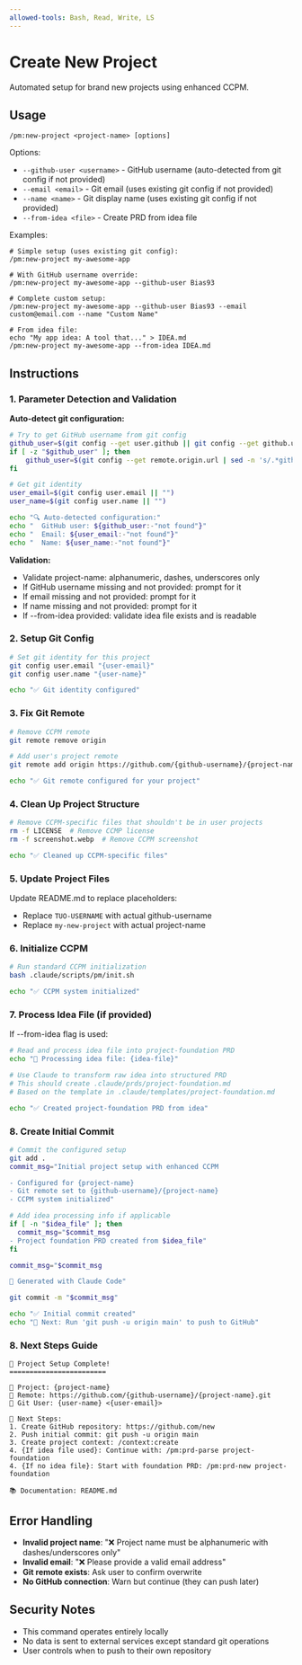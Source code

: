 ```yaml
---
allowed-tools: Bash, Read, Write, LS
---
```


# Create New Project

Automated setup for brand new projects using enhanced CCPM.

## Usage
```
/pm:new-project <project-name> [options]
```

Options:
- `--github-user <username>` - GitHub username (auto-detected from git config if not provided)
- `--email <email>` - Git email (uses existing git config if not provided)  
- `--name <name>` - Git display name (uses existing git config if not provided)
- `--from-idea <file>` - Create PRD from idea file

Examples:
```
# Simple setup (uses existing git config):
/pm:new-project my-awesome-app

# With GitHub username override:
/pm:new-project my-awesome-app --github-user Bias93

# Complete custom setup:
/pm:new-project my-awesome-app --github-user Bias93 --email custom@email.com --name "Custom Name"

# From idea file:
echo "My app idea: A tool that..." > IDEA.md
/pm:new-project my-awesome-app --from-idea IDEA.md
```

## Instructions

### 1. Parameter Detection and Validation

**Auto-detect git configuration:**
```bash
# Try to get GitHub username from git config
github_user=$(git config --get user.github || git config --get github.user || "")
if [ -z "$github_user" ]; then
    github_user=$(git config --get remote.origin.url | sed -n 's/.*github.com[:/]\([^/]*\).*/\1/p' || "")
fi

# Get git identity
user_email=$(git config user.email || "")
user_name=$(git config user.name || "")

echo "🔍 Auto-detected configuration:"
echo "  GitHub user: ${github_user:-"not found"}"
echo "  Email: ${user_email:-"not found"}"  
echo "  Name: ${user_name:-"not found"}"
```

**Validation:**
- Validate project-name: alphanumeric, dashes, underscores only
- If GitHub username missing and not provided: prompt for it
- If email missing and not provided: prompt for it
- If name missing and not provided: prompt for it
- If --from-idea provided: validate idea file exists and is readable

### 2. Setup Git Config
```bash
# Set git identity for this project
git config user.email "{user-email}"
git config user.name "{user-name}"

echo "✅ Git identity configured"
```

### 3. Fix Git Remote
```bash
# Remove CCPM remote
git remote remove origin

# Add user's project remote
git remote add origin https://github.com/{github-username}/{project-name}.git

echo "✅ Git remote configured for your project"
```

### 4. Clean Up Project Structure
```bash
# Remove CCPM-specific files that shouldn't be in user projects
rm -f LICENSE  # Remove CCMP license
rm -f screenshot.webp  # Remove CCPM screenshot

echo "✅ Cleaned up CCPM-specific files"
```

### 5. Update Project Files
Update README.md to replace placeholders:
- Replace `TUO-USERNAME` with actual github-username
- Replace `my-new-project` with actual project-name

### 6. Initialize CCPM
```bash
# Run standard CCPM initialization
bash .claude/scripts/pm/init.sh

echo "✅ CCPM system initialized"
```

### 7. Process Idea File (if provided)
If --from-idea flag is used:
```bash
# Read and process idea file into project-foundation PRD
echo "🧠 Processing idea file: {idea-file}"

# Use Claude to transform raw idea into structured PRD
# This should create .claude/prds/project-foundation.md
# Based on the template in .claude/templates/project-foundation.md

echo "✅ Created project-foundation PRD from idea"
```

### 8. Create Initial Commit
```bash
# Commit the configured setup
git add .
commit_msg="Initial project setup with enhanced CCPM

- Configured for {project-name}
- Git remote set to {github-username}/{project-name}
- CCPM system initialized"

# Add idea processing info if applicable
if [ -n "$idea_file" ]; then
  commit_msg="$commit_msg
- Project foundation PRD created from $idea_file"
fi

commit_msg="$commit_msg

🤖 Generated with Claude Code"

git commit -m "$commit_msg"

echo "✅ Initial commit created"
echo "📝 Next: Run 'git push -u origin main' to push to GitHub"
```

### 8. Next Steps Guide
```
🎉 Project Setup Complete!
========================

📁 Project: {project-name}
🔗 Remote: https://github.com/{github-username}/{project-name}.git
👤 Git User: {user-name} <{user-email}>

🎯 Next Steps:
1. Create GitHub repository: https://github.com/new
2. Push initial commit: git push -u origin main
3. Create project context: /context:create
4. {If idea file used}: Continue with: /pm:prd-parse project-foundation
4. {If no idea file}: Start with foundation PRD: /pm:prd-new project-foundation

📚 Documentation: README.md
```

## Error Handling

- **Invalid project name**: "❌ Project name must be alphanumeric with dashes/underscores only"
- **Invalid email**: "❌ Please provide a valid email address"
- **Git remote exists**: Ask user to confirm overwrite
- **No GitHub connection**: Warn but continue (they can push later)

## Security Notes

- This command operates entirely locally
- No data is sent to external services except standard git operations
- User controls when to push to their own repository